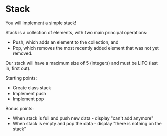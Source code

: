 # Stack

You will implement a simple stack!

Stack is a collection of elements, with two main principal operations: 
* Push, which adds an element to the collection, and
* Pop, which removes the most recently added element that was not yet removed.

Our stack will have a maximum size of 5 (integers) and must be LIFO (last in, first out).

Starting points:
- Create class stack
- Implement push 
- Implement pop

Bonus points:
- When stack is full and push new data - display "can't add anymore"
- When stack is empty and pop the data - display "there is nothing on the stack"